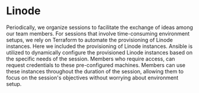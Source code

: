 Linode
======
Periodically, we organize sessions to facilitate the exchange of ideas among our team members.
For sessions that involve time-consuming environment setups, we rely on Terraform to automate the provisioning of Linode instances.
Here we included the provisioning of Linode instances.
Ansible is utilized to dynamically configure the provisioned Linode instances based on the specific needs of the session.
Members who require access, can request credentials to these pre-configured machines.
Members can use these instances throughout the duration of the session, allowing them to focus on the session's objectives without worrying about environment setup.

